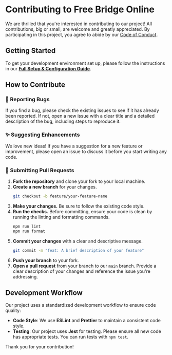 # Contributing to Free Bridge Online

We are thrilled that you're interested in contributing to our project! All contributions, big or small, are welcome and greatly appreciated. By participating in this project, you agree to abide by our [Code of Conduct](https://www.contributor-covenant.org/version/2/1/code_of_conduct/).

## Getting Started

To get your development environment set up, please follow the instructions in our **[Full Setup & Configuration Guide](./docs/Startup.md)**.

## How to Contribute

### 🐛 Reporting Bugs

If you find a bug, please check the existing issues to see if it has already been reported. If not, open a new issue with a clear title and a detailed description of the bug, including steps to reproduce it.

### ✨ Suggesting Enhancements

We love new ideas! If you have a suggestion for a new feature or improvement, please open an issue to discuss it before you start writing any code.

### 📝 Submitting Pull Requests

1.  **Fork the repository** and clone your fork to your local machine.
2.  **Create a new branch** for your changes.
    ```bash
    git checkout -b feature/your-feature-name
    ```
3.  **Make your changes.** Be sure to follow the existing code style.
4.  **Run the checks.** Before committing, ensure your code is clean by running the linting and formatting commands.
    ```bash
    npm run lint
    npm run format
    ```
5.  **Commit your changes** with a clear and descriptive message.
    ```bash
    git commit -m "feat: A brief description of your feature"
    ```
6.  **Push your branch** to your fork.
7.  **Open a pull request** from your branch to our `main` branch. Provide a clear description of your changes and reference the issue you're addressing.

## Development Workflow

Our project uses a standardized development workflow to ensure code quality:

- **Code Style**: We use **ESLint** and **Prettier** to maintain a consistent code style.
- **Testing**: Our project uses **Jest** for testing. Please ensure all new code has appropriate tests. You can run tests with `npm test`.

Thank you for your contribution!

